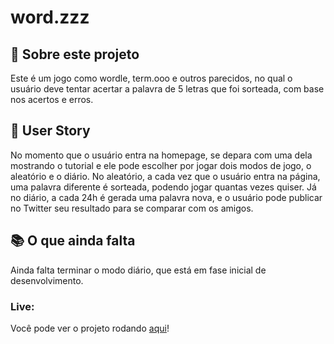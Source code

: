 # word.zzz
## 📖 Sobre este projeto
Este é um jogo como wordle, term.ooo e outros parecidos, no qual o usuário deve tentar acertar a palavra de 5 letras que foi sorteada, com base nos acertos e erros.
## 🧔 User Story
No momento que o usuário entra na homepage, se depara com uma dela mostrando o tutorial e ele pode escolher por jogar dois modos de jogo, o aleatório e o diário.
No aleatório, a cada vez que o usuário entra na página, uma palavra diferente é sorteada, podendo jogar quantas vezes quiser.
Já no diário, a cada 24h é gerada uma palavra nova, e o usuário pode publicar no Twitter seu resultado para se comparar com os amigos.

## 📚 O que ainda falta
Ainda falta terminar o modo diário, que está em fase inicial de desenvolvimento.

### Live:

Você pode ver o projeto rodando [aqui](https://wordzzz.netlify.app)!

